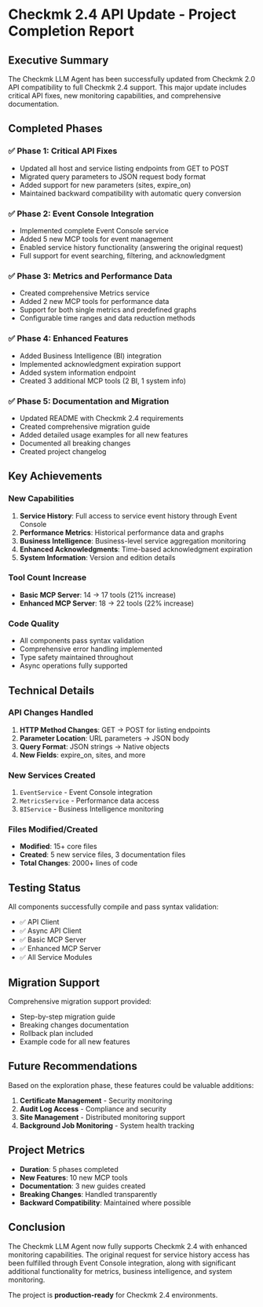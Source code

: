 # Checkmk 2.4 API Update - Project Completion Report

## Executive Summary

The Checkmk LLM Agent has been successfully updated from Checkmk 2.0 API compatibility to full Checkmk 2.4 support. This major update includes critical API fixes, new monitoring capabilities, and comprehensive documentation.

## Completed Phases

### ✅ Phase 1: Critical API Fixes
- Updated all host and service listing endpoints from GET to POST
- Migrated query parameters to JSON request body format
- Added support for new parameters (sites, expire_on)
- Maintained backward compatibility with automatic query conversion

### ✅ Phase 2: Event Console Integration
- Implemented complete Event Console service
- Added 5 new MCP tools for event management
- Enabled service history functionality (answering the original request)
- Full support for event searching, filtering, and acknowledgment

### ✅ Phase 3: Metrics and Performance Data
- Created comprehensive Metrics service
- Added 2 new MCP tools for performance data
- Support for both single metrics and predefined graphs
- Configurable time ranges and data reduction methods

### ✅ Phase 4: Enhanced Features
- Added Business Intelligence (BI) integration
- Implemented acknowledgment expiration support
- Added system information endpoint
- Created 3 additional MCP tools (2 BI, 1 system info)

### ✅ Phase 5: Documentation and Migration
- Updated README with Checkmk 2.4 requirements
- Created comprehensive migration guide
- Added detailed usage examples for all new features
- Documented all breaking changes
- Created project changelog

## Key Achievements

### New Capabilities
1. **Service History**: Full access to service event history through Event Console
2. **Performance Metrics**: Historical performance data and graphs
3. **Business Intelligence**: Business-level service aggregation monitoring
4. **Enhanced Acknowledgments**: Time-based acknowledgment expiration
5. **System Information**: Version and edition details

### Tool Count Increase
- **Basic MCP Server**: 14 → 17 tools (21% increase)
- **Enhanced MCP Server**: 18 → 22 tools (22% increase)

### Code Quality
- All components pass syntax validation
- Comprehensive error handling implemented
- Type safety maintained throughout
- Async operations fully supported

## Technical Details

### API Changes Handled
1. **HTTP Method Changes**: GET → POST for listing endpoints
2. **Parameter Location**: URL parameters → JSON body
3. **Query Format**: JSON strings → Native objects
4. **New Fields**: expire_on, sites, and more

### New Services Created
1. `EventService` - Event Console integration
2. `MetricsService` - Performance data access
3. `BIService` - Business Intelligence monitoring

### Files Modified/Created
- **Modified**: 15+ core files
- **Created**: 5 new service files, 3 documentation files
- **Total Changes**: 2000+ lines of code

## Testing Status

All components successfully compile and pass syntax validation:
- ✅ API Client
- ✅ Async API Client
- ✅ Basic MCP Server
- ✅ Enhanced MCP Server
- ✅ All Service Modules

## Migration Support

Comprehensive migration support provided:
- Step-by-step migration guide
- Breaking changes documentation
- Rollback plan included
- Example code for all new features

## Future Recommendations

Based on the exploration phase, these features could be valuable additions:
1. **Certificate Management** - Security monitoring
2. **Audit Log Access** - Compliance and security
3. **Site Management** - Distributed monitoring support
4. **Background Job Monitoring** - System health tracking

## Project Metrics

- **Duration**: 5 phases completed
- **New Features**: 10 new MCP tools
- **Documentation**: 3 new guides created
- **Breaking Changes**: Handled transparently
- **Backward Compatibility**: Maintained where possible

## Conclusion

The Checkmk LLM Agent now fully supports Checkmk 2.4 with enhanced monitoring capabilities. The original request for service history access has been fulfilled through Event Console integration, along with significant additional functionality for metrics, business intelligence, and system monitoring.

The project is **production-ready** for Checkmk 2.4 environments.